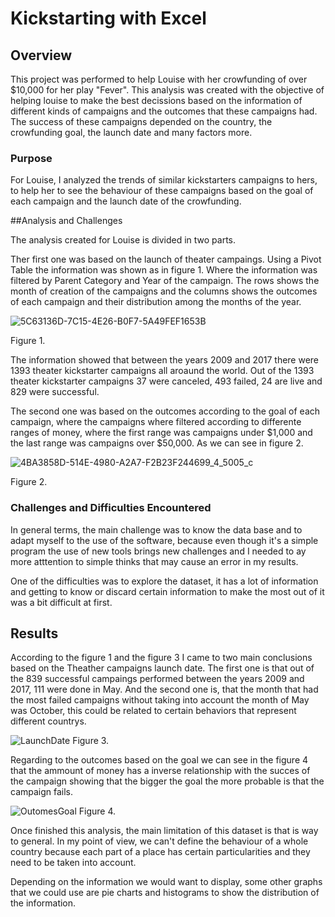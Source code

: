 # Kickstarting with Excel

## Overview
This project was performed to help Louise with her crowfunding of over $10,000 for her play "Fever". This analysis was created with the objective of helping louise to make the best decissions based on the information of different kinds of campaigns and the outcomes that these campaigns had. The success of these campaigns depended on the country, the crowfunding goal, the launch date and many factors more.

### Purpose
For Louise,  I analyzed the trends of similar kickstarters campaigns to hers, to help her to see the behaviour of these campaigns based on the goal of each campaign and the launch date of the crowfunding.

##Analysis and Challenges

The analysis created for Louise is divided in two parts.

Ther first one was based on the launch of theater campaings. Using a Pivot Table the information was shown as in figure 1. Where the information was filtered by Parent Category and Year of the campaign. The rows shows the month of creation of the campaigns and the columns shows the outcomes of each campaign and their distribution among the months of the year.

![5C63136D-7C15-4E26-B0F7-5A49FEF1653B](https://user-images.githubusercontent.com/93279134/193160329-f38e649d-a7cb-4826-8fc8-e3e29514a6df.jpeg)

Figure 1.
                                        

The information showed that between the years 2009 and 2017 there were 1393 theater kickstarter campaigns all aroaund the world. Out of the 1393 theater kickstarter campaigns 37 were canceled, 493 failed, 24 are live and 829 were successful.

The second one was based on the outcomes according to the goal of each campaign, where the campaigns where filtered according to differente ranges of money, where the first range was campaigns under $1,000 and the last range was campaigns over $50,000. As we can see in figure 2.

![4BA3858D-514E-4980-A2A7-F2B23F244699_4_5005_c](https://user-images.githubusercontent.com/93279134/193160400-406f83cd-0dff-4dad-85b4-f1bd0b1b24a5.jpeg)

Figure 2.

### Challenges and Difficulties Encountered

In general terms, the main challenge was to know the data base and to adapt myself to the use of the software, because even though it's a simple program the use of new tools brings new challenges and I needed to ay more atttention to simple thinks that may cause an error in my results.

One of the difficulties was to explore the dataset, it has a lot of information and getting to know or discard certain information to make the most out of it was a bit difficult at first.

## Results
According to the figure 1 and the figure 3 I came to two main conclusions based on the Theather campaigns launch date. The first one is that out of the 839 successful campaings performed between the years 2009 and 2017, 111 were done in May. And the second one is, that the month that had the most failed campaigns without taking into account the month of May was October, this could be related to certain behaviors that represent different countrys.

![LaunchDate](https://user-images.githubusercontent.com/93279134/193161510-01073967-2c49-41a9-91e0-79001dfbe0e8.png)
Figure 3.

Regarding to the outcomes based on the goal we can see in the figure 4 that the ammount of money has a inverse relationship with the succes of the campaign showing that the bigger the goal the more probable is that the campaign fails.

![OutomesGoal](https://user-images.githubusercontent.com/93279134/193161814-3a495e14-a718-4de4-9686-584a335ec4f2.png)
Figure 4.

Once finished this analysis, the main limitation of this dataset is that is way to general. In my point of view, we can't define the behaviour of a whole country because each part of a place has certain particularities and they need to be taken into account.

Depending on the information we would want to display, some other graphs that we could use are pie charts and histograms to show the distribution of the information.
